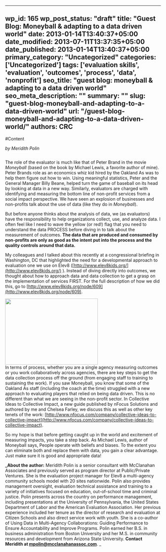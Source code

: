
---
wp_id: 165
wp_post_status: "draft" 
title: "Guest Blog: Moneyball & adapting to a data driven world"
date: 2013-01-14T13:40:37+05:00
date_modified: 2013-07-11T13:37:35+05:00
date_published: 2013-01-14T13:40:37+05:00
primary_category: "Uncategorized"
categories: ['Uncategorized'] 
tags: ['evaluation skills', 'evaluation', 'outcomes', 'process', 'data', 'nonprofit']
seo_title: "guest blog: moneyball & adapting to a data driven world"
seo_meta_description: ""
summary: "" 
slug: "guest-blog-moneyball-and-adapting-to-a-data-driven-world"
url: "/guest-blog-moneyball-and-adapting-to-a-data-driven-world/"
authors: CRC
---

#Content

 _by Meridith Polin_

<img alt="" class="wp-image-166 alignright" src="http:///www.carsonresearch.com/wp-content/uploads/2013/01/moneyball1-300x199.jpg" title="moneyball1"/>

The role of the evaluator is much like that of Peter Brand in the  movie _Moneyball_ (based on the book by Michael Lewis, a favorite author of mine). Peter Brands role as an economics whiz kid   hired by the Oakland As was to help them figure out how to win. Using meaningful statistics, Peter and the General Manager Billy Beane, helped turn the game of baseball on its head by looking at data in a new way. Similarly, evaluators are charged with  identifying and measuring the bottom line of non-profit services from a social impact perspective. We have seen an explosion of businesses and non-profits talk about the use of data (like they do in _Moneyball_).

But before anyone thinks about the analysis of data,   we (as evaluators) have the responsibility to help organizations collect, use, and analyze data. I often feel like I need to wave the yellow (or red!) flag that you need to understand the data PROCESS before diving in to talk about the measurement of outcomes. **The data that are produced and consumed by non-profits are only as good as the intent put into the process and the quality controls around that data.**

My colleagues and I talked about this recently at a congressional briefing in Washington, DC that highlighted the need for a developmental approach to evaluation one we use on Elev8 ([http://www.elev8kids.org/](http://www.elev8kids.org/) ). Instead of diving directly into outcomes, we thought about how to approach data and data collection to get a grasp on the implementation of services FIRST. For the full description of how we did this, go to [http://www.elev8kids.org/node/609](http://www.elev8kids.org/node/609).

[<img alt="" class="alignright wp-image-167" height="214" src="http:///www.carsonresearch.com/wp-content/uploads/2013/01/moneyball_stats2-300x214.jpg" title="moneyball_stats2" width="300"/>](http:///www.carsonresearch.com/wp-content/uploads/2013/01/moneyball_stats2.jpg)  
 In terms of process, whether you are a single agency measuring outcomes or you work collaboratively across agencies, there are key steps to get the data collection process off the ground (from engaging staff to training to sustaining the work). If you saw Moneyball, you know that some of the Oakland As staff (including the coach at the time) struggled with a new approach to evaluating players that relied on being data driven. This is no different than what we are seeing in the non-profit sector. In Collective Ideas to Collective Impact, a new guide published by nFocus Solutions and authored by me and Chelsea Farley, we discuss this as well as other key tenets of the work: [http://www.nfocus.com/company/collective-ideas-to-collective-impact](http://www.nfocus.com/company/collective-ideas-to-collective-impact).

So my hope is that before getting caught up in the world and excitement of measuring impacts, you take a step back. As Michael Lewis, author of Moneyball says, People operate with beliefs and biases. To the extent you can eliminate both and replace them with data, you gain a clear advantage. Just make sure it is good and appropriate data!

**_About the author:** Meridith Polin is a senior consultant with McClanahan Associates and previously served as program director at Public/Private Ventures. She is the evaluation project manager for Elev8  a multi-agency community schools model with 20 sites nationwide. Polin also provides management oversight, evaluation technical assistance and training to a variety of initiatives focused on education, out-of-school time and criminal justice. Polin presents across the country on performance management, including presentations at the University of Pennsylvania, the United States Department of Labor and the American Evaluation Association. Her previous experience included her tenure as the director of research and evaluation at Citizen Schools and also direct service work with youth. She is a co-author of Using Data in Multi-Agency Collaborations: Guiding Performance to Ensure Accountability and Improve Programs. Polin earned her B.S. in business administration from Boston University and her M.S. in community resources and development from Arizona State University. **Contact Meridith at mpolin@mcclanahanassoc.com**. _

